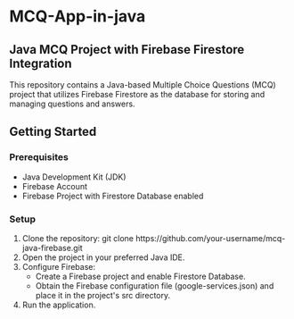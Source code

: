 # MCQ-App-in-java  
## Java MCQ Project with Firebase Firestore Integration  
This repository contains a Java-based Multiple Choice Questions (MCQ) project that utilizes Firebase Firestore as the database for storing and managing questions and answers.  
## Getting Started  
### Prerequisites  
<ul><li>Java Development Kit (JDK)</li>  
<li>Firebase Account</li>  
<li>Firebase Project with Firestore Database enabled</li></ul>   

### Setup  

<ol>
<li>Clone the repository:  
      git clone https://github.com/your-username/mcq-java-firebase.git  </li>
<li>Open the project in your preferred Java IDE.</li>  
<li>Configure Firebase:  
      <ul><li>Create a Firebase project and enable Firestore Database.</li>  
      <li>Obtain the Firebase configuration file (google-services.json) and place it in the project's src directory.</li></li></ul>  
<li>Run the application.</li>  
